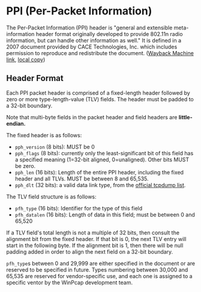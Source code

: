 # PPI (Per-Packet Information)

The Per-Packet Information (PPI) header is "general and extensible meta-information header format
originally developed to provide 802.11n radio information, but can handle other information as well." It is defined in a 2007 document provided by CACE Technologies, Inc. which includes permission to reproduce and redistribute the document. ([Wayback Machine link](https://wayback.archive.org/web/20120525190041/https://www.cacetech.com/documents/PPI%20Header%20format%201.0.10.pdf), [local copy](uploads/b0aeb8299d0a43df6ea45b77e5bed151/PPI_Header_format_1.0.10.pdf))

## Header Format

Each PPI packet header is comprised of a fixed-length header followed by zero or more type-length-value (TLV) fields. The header must be padded to a 32-bit boundary.

Note that multi-byte fields in the packet header and field headers are **little-endian.**

The fixed header is as follows:

* `pph_version` (8 bits): MUST be 0
* `pph_flags` (8 bits): currently only the least-significant bit of this field has a specified meaning (1=32-bit aligned, 0=unaligned). Other bits MUST be zero.
* `pph_len` (16 bits): Length of the entire PPI header, including the fixed header and all TLVs. MUST be between 8 and 65,535.
* `pph_dlt` (32 bits): a valid data link type, from the [official tcpdump list](https://www.tcpdump.org/linktypes.html).

The TLV field structure is as follows:

* `pfh_type` (16 bits): Identifier for the type of this field
* `pfh_datalen` (16 bits): Length of data in this field; must be between 0 and 65,520

If a TLV field's total length is not a multiple of 32 bits, then consult the alignment bit from the fixed header. If that bit is 0, the next TLV entry will start in the following byte. If the alignment bit is 1, then there will be null padding added in order to align the next field on a 32-bit boundary.

`pfh_type`s between 0 and 29,999 are either specified in the document or are reserved to be specified in future. Types numbering between 30,000 and 65,535 are reserved for vendor-specific use, and each one is assigned to a specific ventor by the WinPcap development team.